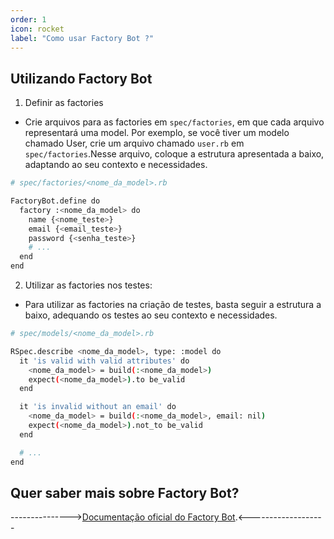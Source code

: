 ```yaml
---
order: 1
icon: rocket
label: "Como usar Factory Bot ?"
---
```


<!-- Ultima atualização: 24/09/2023 -->
<!-- Autor(es): Araújo -->

## Utilizando Factory Bot 

1. Definir as factories

- Crie arquivos para as factories em `spec/factories`, em que cada arquivo representará uma model. Por exemplo, se você tiver um modelo chamado User, crie um arquivo chamado `user.rb` em `spec/factories`.Nesse arquivo, coloque a estrutura apresentada a baixo, adaptando ao seu contexto e necessidades.

```bash
# spec/factories/<nome_da_model>.rb

FactoryBot.define do
  factory :<nome_da_model> do
    name {<nome_teste>}
    email {<email_teste>}
    password {<senha_teste>}
    # ...
  end
end

```

2. Utilizar as factories nos testes:

- Para utilizar as factories na criação de testes, basta seguir a estrutura a baixo, adequando os testes ao seu contexto e necessidades.

```bash
# spec/models/<nome_da_model>.rb

RSpec.describe <nome_da_model>, type: :model do
  it 'is valid with valid attributes' do
    <nome_da_model> = build(:<nome_da_model>)
    expect(<nome_da_model>).to be_valid
  end

  it 'is invalid without an email' do
    <nome_da_model> = build(:<nome_da_model>, email: nil)
    expect(<nome_da_model>).not_to be_valid
  end

  # ...
end
```

## Quer saber mais sobre Factory Bot?

--------------->[Documentação oficial do Factory Bot](https://github.com/thoughtbot/factory_bot_rails).<-------------------